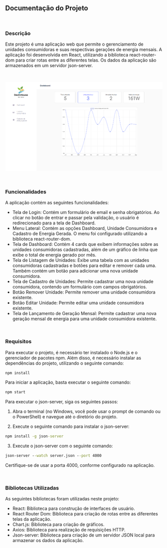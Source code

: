 
## Documentação do Projeto

<br>

### Descrição

<p>Este projeto é uma aplicação web que permite o gerenciamento de unidades consumidoras e suas respectivas gerações de energia mensais. A aplicação foi desenvolvida em React, utilizando a biblioteca react-router-dom para criar rotas entre as diferentes telas. Os dados da aplicação são armazenados em um servidor json-server.</p>

<br>

![tela do projeto](./src/images/solar-energy.png)<br>

<br>

### Funcionalidades
<p>A aplicação contém as seguintes funcionalidades:<p>

 - Tela de Login: Contém um formulário de email e senha obrigatórios. Ao clicar no botão de entrar e passar pela validação, o usuário é redirecionado para a tela de Dashboard.
 - Menu Lateral: Contém as opções Dashboard, Unidade Consumidora e Cadastro de Energia Gerada. O menu foi configurado utilizando a biblioteca react-router-dom.
 - Tela de Dashboard: Contém 4 cards que exibem informações sobre as unidades consumidoras cadastradas, além de um gráfico de linha que exibe o total de energia gerado por mês.
 - Tela de Listagem de Unidades: Exibe uma tabela com as unidades consumidoras cadastradas e botões para editar e remover cada uma. Também contém um botão para adicionar uma nova unidade consumidora.
 - Tela de Cadastro de Unidades: Permite cadastrar uma nova unidade consumidora, contendo um formulário com campos obrigatórios.
 - Botão Remover Unidade: Permite remover uma unidade consumidora existente.
 - Botão Editar Unidade: Permite editar uma unidade consumidora existente.
 - Tela de Lançamento de Geração Mensal: Permite cadastrar uma nova geração mensal de energia para uma unidade consumidora existente.

<br>

### Requisitos

<p>Para executar o projeto, é necessário ter instalado o Node.js e o gerenciador de pacotes npm. Além disso, é necessário instalar as dependências do projeto, utilizando o seguinte comando:</p>


```cmd
npm install
```
Para iniciar a aplicação, basta executar o seguinte comando:

```cmd
npm start
```

<p>Para executar o json-server, siga os seguintes passos:</p>

1. Abra o terminal (no Windows, você pode usar o prompt de comando ou o PowerShell) e navegue até o diretório do projeto.

2. Execute o seguinte comando para instalar o json-server:<p>

```cmd
npm install -g json-server
```

3. Execute o json-server com o seguinte comando:

```cmd
json-server --watch server.json --port 4000
```
<p>Certifique-se de usar a porta 4000, conforme configurado na aplicação.</p>

<br>

### Bibliotecas Utilizadas

<p>As seguintes bibliotecas foram utilizadas neste projeto:</p>

 - React: Biblioteca para construção de interfaces de usuário.
 - React Router Dom: Biblioteca para criação de rotas entre as diferentes telas da aplicação.
 - Chart.js: Biblioteca para criação de gráficos.
 - Axios: Biblioteca para realização de requisições HTTP.
 - Json-server: Biblioteca para criação de um servidor JSON local para armazenar os dados da aplicação.
